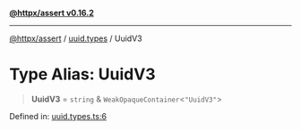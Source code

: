 [**@httpx/assert v0.16.2**](../../README.md)

***

[@httpx/assert](../../README.md) / [uuid.types](../README.md) / UuidV3

# Type Alias: UuidV3

> **UuidV3** = `string` & `WeakOpaqueContainer`\<`"UuidV3"`\>

Defined in: [uuid.types.ts:6](https://github.com/belgattitude/httpx/blob/4dae8c09c15139f4a822e2110336093570f143a3/packages/assert/src/uuid.types.ts#L6)
